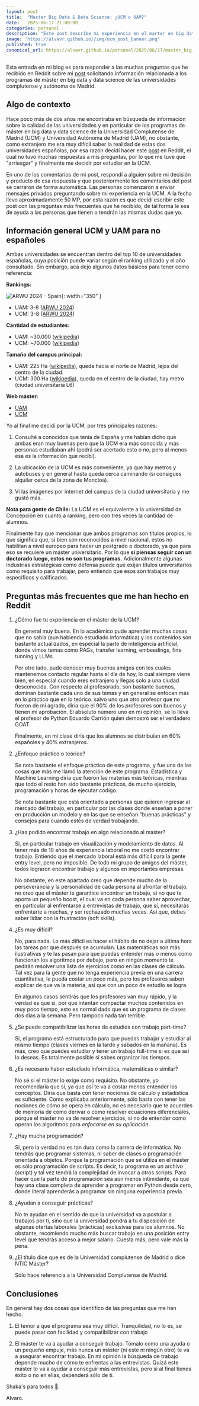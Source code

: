 ```yaml
---
layout: post
title:  "Master Big Data & Data Science: ¿UCM o UAM?"
date:   2025-06-17 21:00:00
categories: personal
description: "Este post describe mi experiencia en el marter en big data, data science e inteligencia artificial UCM (NTIC)"
image: 'https://alvavr.github.io//img/ucm_post_banner.png'
published: true
canonical_url: https://alvavr.github.io/personal/2025/06/17/master_big_data_ucm_uam_madrid.html
---
```

Esta entrada en mi blog es para responder a las muchas preguntas que he recibido en Reddit sobre mi [post](https://www.reddit.com/r/askspain/comments/13rlxar/master_big_data_data_science_ucm_o_uam/) solicitando información relacionada a los programas de máster en big data y data science de las universidades complutense y autónoma de Madrid.

## Algo de contexto


Hace poco más de dos años me encontraba en búsqueda de información sobre la calidad de las universidades y en particular de los programas de máster en big data y data science de la Universidad Complutense de Madrid (UCM) y Universidad Autónoma de Madrid (UAM), no obstante, como extranjero me era muy difícil saber la realidad de estas dos universidades españolas, por esa razón decidí hacer este [post](https://www.reddit.com/r/askspain/comments/13rlxar/master_big_data_data_science_ucm_o_uam/) en Reddit, el cual no tuvo muchas respuestas a mis preguntas, por lo que me tuve que "arriesgar" y finalmente me decidir por estudiar en la UCM. 

En uno de los comentarios de mi post, respondí a alguien sobre mi decisión y producto de esa respuesta y que posteriormente los comentarios del post se cerraron de forma automática. Las personas comenzaron a enviar mensajes privados preguntando sobre mi experiencia en la UCM. A la fecha llevo aproximadamente 50 MP, por esta razón es que decidí escribir este post con las preguntas más frecuentes que he recibido, de tal forma le sea de ayuda a las personas que tienen o tendrán las mismas dudas que yo.

## Información general UCM y UAM para no españoles


Ambas universidades se encuentran dentro del top 10 de universidades españolas, cuya posición puede variar según el ranking utilizado y el año consultado. Sin embargo, acá dejo algunos datos básicos para tener como referencia:

**Rankings:**

![ARWU 2024 - Spain](https://alvavr.github.io//img/ranking_arwu_2024_spain.png){: width="350" }

* UAM: 3-8 ([ARWU 2024](https://www.shanghairanking.com/rankings/arwu/2024))
* UCM: 3-8 ([ARWU 2024](https://www.shanghairanking.com/rankings/arwu/2024))

**Cantidad de estudiantes:**
* UAM: ~30.000 ([wikipedia](https://es.wikipedia.org/wiki/Universidad_Aut%C3%B3noma_de_Madrid))
* UCM: ~70.000 ([wikipedia](https://es.wikipedia.org/wiki/Universidad_Complutense_de_Madrid))

**Tamaño del campus principal:**
* UAM: 225 Ha ([wikipedia](https://es.wikipedia.org/wiki/Universidad_Aut%C3%B3noma_de_Madrid)), queda hacia el norte de Madrid, lejos del centro de la ciudad.
* UCM: 300 Ha ([wikipedia](https://es.wikipedia.org/wiki/Universidad_Complutense_de_Madrid)), queda en el centro de la ciudad, hay metro (ciudad universitaria L6)

**Web máster:**
* [UAM](https://www.uam.es/CentroFormacionContinua/MT_Big_Data_y_Data_Science/1446779931163.htm)
* [UCM](https://www.masterdatascienceucm.com/)

Yo al final me decidí por la UCM, por tres principales razones:
1. Consulté a conocidos que tenía de España y me habían dicho que ambas eran muy buenas pero que la UCM era más conocida y más personas estudiaban ahí (podrá ser acertado esto o no, pero al menos esa es la información que recibí). 

2. La ubicación de la UCM es más conveniente, ya que hay metros y autobuses y en general hasta queda cerca caminando (si consigues alquiler cerca de la zona de Moncloa).

3. Vi las imágenes por internet del campus de la ciudad universitaria y me gustó más.

**Nota para gente de Chile:** La UCM es el equivalente a la universidad de Concepción en cuanto a ranking, pero con tres veces la cantidad de alumnos.

Finalmente hay que mencionar que ambos programas son títulos propios, lo que significa que, si bien son reconocidos a nivel nacional, estos no habilitan a nivel europeo para hacer un postgrado o doctorado, ya que para eso se requiere un máster universitario. Por lo que **si piensas seguir con un doctorado luego, estos no son tus programas.** 
Adicionalmente algunas industrias estratégicas como defensa puede que exijan títulos universitarios como requisito para trabajar, pero entiendo que esos son trabajos muy específicos y calificados.

## Preguntas más frecuentes que me han hecho en Reddit


1. ¿Cómo fue tu experiencia en el máster de la UCM?

    En general muy buena.
    En lo académico pude aprender muchas cosas que no sabía (aun habiendo estudiado informática) y los contenidos son bastante actualizados, en especial la parte de inteligencia artificial, donde vimos temas como RAGs, transfer learning, embeedings, fine tunning y LLMs.

    Por otro lado, pude conocer muy buenos amigos con los cuales mantenemos contacto regular hasta el día de hoy, lo cual siempre viene bien, en especial cuando eres extranjero y llegas solo a una ciudad desconocida.
    Con respecto al profesorado, son bastante buenos, dominan bastante cada uno de sus temas y en general se enfocan más en lo práctico que en lo teórico. salvo uno que otro profesor que no fueron de mi agrado, diría que el 90% de los profesores son buenos y tienen mi aprobación. El absoluto número uno en mi opinión, se lo lleva el profesor de Python Eduardo Carrión quien demostró ser el verdadero GOAT.

    Finalmente, en mi clase diría que los alumnos se distribuían en 60% españoles y 40% extranjeros.


2. ¿Enfoque práctico o teórico?

    Se nota bastante el enfoque práctico de este programa, y fue una de las cosas que más me llamó la atención de este programa. Estadística y Machine Learning diría que fueron las materias más teóricas, mientras que todo el resto han sido bastante prácticos, de mucho ejercicio, programación y horas de ejecutar código. 

    Se nota bastante que está orientado a personas que quieren ingresar al mercado del trabajo, en particular por las clases donde enseñan a poner en producción un modelo y en las que se enseñan "buenas prácticas" y consejos para cuando estés de verdad trabajando.


3. ¿Has podido encontrar trabajo en algo relacionado al master?

    Si, en particular trabajo en visualización y modelamiento de datos. Al tener más de 10 años de experiencia laboral no me costó encontrar trabajo. Entiendo que el mercado laboral está más difícil para la gente entry level, pero no imposible. De todo mi grupo de amigos del máster, todos lograron encontrar trabajo y algunos en importantes empresas.

    No obstante, en este apartado creo que depende mucho de la perseverancia y la personalidad de cada persona al afrontar el trabajo, no creo que el máster te garantice encontrar un trabajo, si no que te aporta un pequeño boost, el cual va en cada persona saber aprovechar, en particular al enfrentarse a entrevistas de trabajo, que sí, necesitarás enfrentarte a muchas, y ser rechazado muchas veces. Así que, debes saber lidiar con la frustración (soft skills).


4. ¿Es muy difícil?

    No, para nada. Lo más difícil es hacer el hábito de no dejar a última hora las tareas por que después se acumulan. Las matemáticas son más ilustrativas y te las pasan para que puedas entender más o menos como funcionan los algoritmos por debajo, pero en ningún momento te pedirán resolver una lista de ejercicios como en las clases de cálculo. Tal vez para la gente que no tenga experiencia previa en una carrera cuantitativa, le pueda costar un poco más, pero los profesores saben explicar de que va la materia, así que con un poco de estudio se logra. 

    En algunos casos sentirás que los profesores van muy rápido, y la verdad es que si, por que intentan compactar muchos contenidos en muy poco tiempo, esto es normal dado que es un programa de clases dos días a la semana. Pero tampoco nada tan terrible.


5. ¿Se puede compatibilizar las horas de estudios con trabajo part-time?

    Si, el programa está estructurado para que puedas trabajar y estudiar al mismo tiempo (clases viernes en la tarde y sábados en la mañana). Es más, creo que puedes estudiar y tener un trabajo full-time si es que así lo deseas. Es totalmente posible si sabes organizar los tiempos.


6. ¿Es necesario haber estudiado informática, matemáticas o similar? 

    No sé si el máster lo exige como requisito. No obstante, yo recomendaría que sí, ya que así te va a costar menos entender los conceptos. Diría que basta con tener nociones de cálculo y estadística es suficiente. Como explicaba anteriormente, sólo basta con tener las nociones de cómo se opera en cálculo, no es necesario que te acuerdes de memoria de como derivar o como resolver ecuaciones diferenciales, porque el máster no va de resolver ejercicios, si no de entender como operan los algoritmos para *enfocarse en su aplicación*.


7. ¿Hay mucha programación?

    Si, pero la verdad no es tan dura como la carrera de informática. No tendrás que programar sistemas, ni saber de clases o programación orientada a objetos. Porque la programación que se utiliza en el máster es sólo programación de scripts. Es decir, tu programa es un archivo (script) y tal vez tendrá la complejidad de invocar a otros scripts. Para hacer que la parte de programación sea aún menos intimidante, es que hay una clase completa de aprender a programar en Python desde cero, donde literal aprenderás a programar sin ninguna experiencia previa.


8. ¿Ayudan a conseguir prácticas?

    No te ayudan en el sentido de que la universidad va a postular a trabajos por ti, sino que la universidad pondrá a tu disposición de algunas ofertas laborales (prácticas) exclusivas para los alumnos. No obstante, recomiendo mucho más buscar trabajo en una posición entry level que tendrás acceso a mejor salario. Cuesta más, pero vale más la pena.

9. ¿El título dice que es de la Universidad complutense de Madrid o dice NTIC Máster?

    Sólo hace referencia a la Universidad Complutense de Madrid.

## Conclusiones


En general hay dos cosas que identifico de las preguntas que me han hecho. 

1. El temor a que el programa sea muy difícil. Tranquilidad, no lo es, se puede pasar con facilidad y compatibilizar con trabajo

2. El máster te va a ayudar a conseguir trabajo. Tómalo como una ayuda o un pequeño empuje, más nunca un máster (ni este ni ningún otro) te va a asegurar encontrar trabajo. 
En mi opinión la búsqueda de trabajo depende mucho de cómo te enfrentas a las entrevistas. Quizá este máster te va a ayudar a conseguir más entrevistas, pero si al final tienes éxito o no en ellas, dependerá sólo de ti.



Shaka's para todos 🤙.

Alvaro.